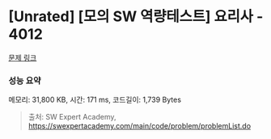 # [Unrated] [모의 SW 역량테스트] 요리사 - 4012 

[문제 링크](https://swexpertacademy.com/main/code/problem/problemDetail.do?contestProbId=AWIeUtVakTMDFAVH) 

### 성능 요약

메모리: 31,800 KB, 시간: 171 ms, 코드길이: 1,739 Bytes



> 출처: SW Expert Academy, https://swexpertacademy.com/main/code/problem/problemList.do